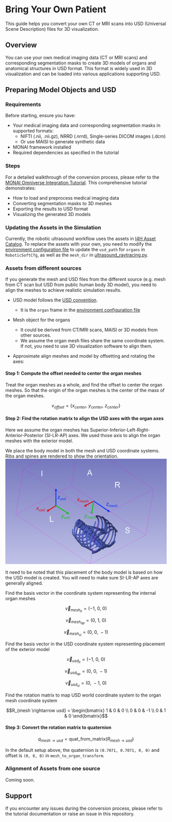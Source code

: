 # Bring Your Own Patient

This guide helps you convert your own CT or MRI scans into USD (Universal Scene Description) files for 3D visualization.

## Overview
You can use your own medical imaging data (CT or MRI scans) and corresponding segmentation masks to create 3D models of organs and anatomical structures in USD format. This format is widely used in 3D visualization and can be loaded into various applications supporting USD.

## Preparing Model Objects and USD

### Requirements
Before starting, ensure you have:
- Your medical imaging data and corresponding segmentation masks in supported formats:
  - NIFTI (.nii, .nii.gz), NRRD (.nrrd), Single-series DICOM images (.dcm)
  - Or use MAISI to generate synthetic data
- MONAI framework installed
- Required dependencies as specified in the tutorial

### Steps
For a detailed walkthrough of the conversion process, please refer to the [MONAI Omniverse Integration Tutorial](https://github.com/Project-MONAI/tutorials/blob/main/modules/omniverse/omniverse_integration.ipynb). This comprehensive tutorial demonstrates:

- How to load and preprocess medical imaging data
- Converting segmentation masks to 3D meshes
- Exporting the results to USD format
- Visualizing the generated 3D models

### Updating the Assets in the Simulation

Currently, the robotic ultrasound workflow uses the assets in [I4H Asset Catalog](https://github.com/isaac-for-healthcare/i4h-asset-catalog). To replace the assets with your own, you need to modify the [environment configuration file](../../../workflows/robotic_ultrasound/scripts/simulation/exts/robotic_us_ext/robotic_us_ext/tasks/ultrasound/approach/config/franka/franka_manager_rl_env_cfg.py) to update the `usd_path` for `organs` in `RoboticSoftCfg`, as well as the `mesh_dir` in [ultrasound_raytracing.py](../../../workflows/robotic_ultrasound/scripts/simulation/examples/ultrasound_raytracing.py).

### Assets from different sources

If you generate the mesh and USD files from the different source (e.g. mesh from CT scan but USD from public human body 3D model), you need to align the meshes to achieve realistic simulation results.

- USD model follows the [USD convention](ttps://docs.isaacsim.omniverse.nvidia.com/4.5.0/reference_material/reference_conventions.html#usd-axes).
  - It is the `organ` frame in the [environment configuration file](../../../workflows/robotic_ultrasound/scripts/simulation/exts/robotic_us_ext/robotic_us_ext/tasks/ultrasound/approach/config/franka/franka_manager_rl_env_cfg.py)

- Mesh object for the organs
  - It could be derived from CT/MRI scans, MAISI or 3D models from other sources.
  - We assume the organ mesh files share the same coordinate system. If not, you need to use 3D visualization software to align them.

- Approximate align meshes and model by offsetting and rotating the axes:

#### Step 1: Compute the offset needed to center the organ meshes

Treat the organ meshes as a whole, and find the offset to center the organ meshes. So that the origin of the organ meshes is the center of the mass of the organ meshes.

```math
v_{offset} = \{x_{center},\ y_{center},\ z_{center}\}
```

#### Step 2: Find the rotation matrix to align the USD axes with the organ axes
Here we assume the organ meshes has Superior-Inferior-Left-Right-Anterior-Posterior (SI-LR-AP) axes. We used those axis to align the organ meshes with the exterior model.

We place the body model in both the mesh and USD coordinate systems. Ribs and spines are rendered to show the orientation.
![image](../../../docs/source/transformation.png)

It need to be noted that this placement of the body model is based on how the USD model is created. You will need to make sure SI-LR-AP axes are generally aligned.


Find the basis vector in the coordinate system representing the internal organ meshes
```math
\vec{v}_{mesh_{lr}} = (-1,\ 0,\ 0)
```
```math
\vec{v}_{mesh_{ap}} = (0,\ 1,\ 0)
```
```math
\vec{v}_{mesh_{si}} = (0,\ 0,\ -1)
```

Find the basis vector in the USD coordinate system representing placement of the exterior model
```math
\vec{v}_{usd_{lr}} = (-1,\ 0,\ 0)
```
```math
\vec{v}_{usd_{ap}} = (0,\ 0,\ -1)
```
```math
\vec{v}_{usd_{si}} = (0,\ -1,\ 0)
```

Find the rotation matrix to map USD world coordinate system to the organ mesh coordinate system
```math
R_{mesh \rightarrow usd} = \begin{bmatrix}
1 & 0 & 0 \\
0 & 0 & -1 \\
0 & 1 & 0
\end{bmatrix}
```

#### Step 3: Convert the rotation matrix to quaternion


```math
q_{mesh \rightarrow usd} = \text{quat\_from\_matrix}(R_{mesh \rightarrow usd})
```
In the default setup above, the quaternion is `(0.7071, 0.7071, 0, 0)` and offset is `(0, 0, 0)` in `mesh_to_organ_transform`.


### Alignment of Assets from one source

Coming soon.

## Support
If you encounter any issues during the conversion process, please refer to the tutorial documentation or raise an issue in this repository.
